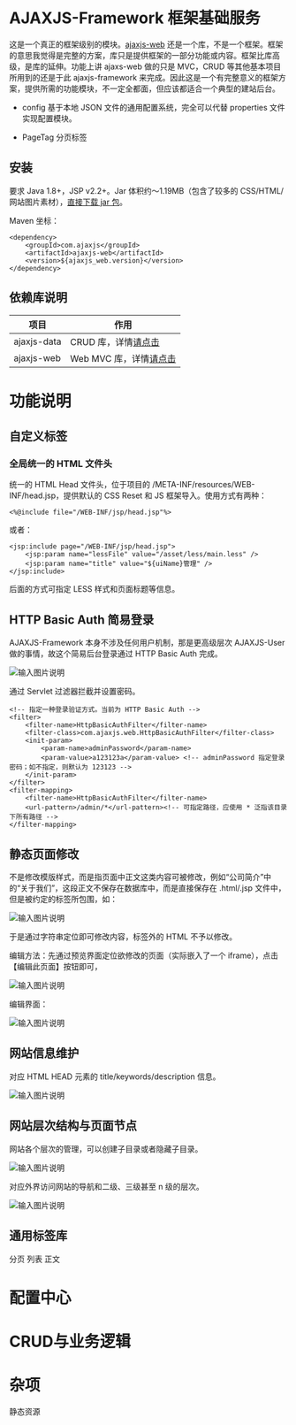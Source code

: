 AJAXJS-Framework 框架基础服务
===========

这是一个真正的框架级别的模块。[ajaxjs-web](../ajaxjs-web/README.md) 还是一个库，不是一个框架。框架的意思我觉得是完整的方案，库只是提供框架的一部分功能或内容。框架比库高级，是库的延伸。功能上讲 ajaxs-web 做的只是 MVC，CRUD 等其他基本项目所用到的还是于此 ajaxjs-framework 来完成。因此这是一个有完整意义的框架方案，提供所需的功能模块，不一定全都面，但应该都适合一个典型的建站后台。


- config 基于本地 JSON 文件的通用配置系统，完全可以代替 properties 文件实现配置模块。

- PageTag 分页标签


安装
---------

要求 Java 1.8+，JSP v2.2+。Jar 体积约～1.19MB（包含了较多的 CSS/HTML/网站图片素材），[直接下载 jar 包](https://search.maven.org/remotecontent?filepath=com/ajaxjs/ajaxjs-web/1.1.5/ajaxjs-web-1.1.3.jar)。

Maven 坐标：

```
<dependency>
    <groupId>com.ajaxjs</groupId>
    <artifactId>ajaxjs-web</artifactId>
    <version>${ajaxjs_web.version}</version>
</dependency>
```

依赖库说明
-------------
|项目|作用|
|---|---|
|ajaxjs-data| CRUD 库，详情[请点击](../ajaxjs-data/README.md)|
|ajaxjs-web| Web MVC 库，详情[请点击](../ajaxjs-web/README.md)|

# 功能说明

## 自定义标签

### 全局统一的 HTML 文件头
统一的 HTML Head 文件头，位于项目的 /META-INF/resources/WEB-INF/head.jsp，提供默认的 CSS Reset 和 JS 框架导入。使用方式有两种：

	<%@include file="/WEB-INF/jsp/head.jsp"%>
	
或者：

	<jsp:include page="/WEB-INF/jsp/head.jsp">
		<jsp:param name="lessFile" value="/asset/less/main.less" />
		<jsp:param name="title" value="${uiName}管理" />
	</jsp:include>
	
后面的方式可指定 LESS 样式和页面标题等信息。


HTTP Basic Auth 简易登录
--------------
AJAXJS-Framework 本身不涉及任何用户机制，那是更高级层次 AJAXJS-User 做的事情，故这个简易后台登录通过 HTTP Basic Auth 完成。


![输入图片说明](https://images.gitee.com/uploads/images/2019/0623/215200_d8fc93d6_784269.png "屏幕截图.png")

通过 Servlet 过滤器拦截并设置密码。

	<!-- 指定一种登录验证方式。当前为 HTTP Basic Auth -->
	<filter>
		<filter-name>HttpBasicAuthFilter</filter-name>
		<filter-class>com.ajaxjs.web.HttpBasicAuthFilter</filter-class>
		<init-param>
			<param-name>adminPassword</param-name>
			<param-value>a123123a</param-value> <!-- adminPassword 指定登录密码；如不指定，则默认为 123123 -->
		</init-param>
	</filter>
	<filter-mapping>
		<filter-name>HttpBasicAuthFilter</filter-name>
		<url-pattern>/admin/*</url-pattern><!-- 可指定路径，应使用 * 泛指该目录下所有路径 -->
	</filter-mapping>




静态页面修改
-------------

不是修改模版样式，而是指页面中正文这类内容可被修改，例如“公司简介”中的“关于我们”，这段正文不保存在数据库中，而是直接保存在 .html/.jsp 文件中，但是被约定的标签所包围，如：

![输入图片说明](https://images.gitee.com/uploads/images/2019/0623/190914_628b6a68_784269.png "屏幕截图.png")

于是通过字符串定位即可修改内容，标签外的 HTML 不予以修改。

编辑方法：先通过预览界面定位欲修改的页面（实际嵌入了一个 iframe），点击【编辑此页面】按钮即可，

![输入图片说明](https://images.gitee.com/uploads/images/2019/0623/191524_30f069c5_784269.png "屏幕截图.png")

编辑界面：

![输入图片说明](https://images.gitee.com/uploads/images/2019/0623/191630_291b7f8a_784269.png "屏幕截图.png")

网站信息维护
---------------

对应 HTML HEAD 元素的 title/keywords/description 信息。

![输入图片说明](https://images.gitee.com/uploads/images/2019/0623/205527_9574248a_784269.png "屏幕截图.png")


网站层次结构与页面节点
--------------

网站各个层次的管理，可以创建子目录或者隐藏子目录。


![输入图片说明](https://images.gitee.com/uploads/images/2019/0623/205901_074c563d_784269.png "屏幕截图.png")

对应外界访问网站的导航和二级、三级甚至 n 级的层次。

![输入图片说明](https://images.gitee.com/uploads/images/2019/0623/210046_12179bd2_784269.png "屏幕截图.png")



通用标签库
---------------
分页
列表
正文

配置中心
===========

CRUD与业务逻辑
==========





杂项
==========
静态资源




